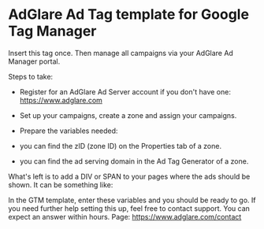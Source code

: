# AdGlare Ad Tag template for Google Tag Manager
Insert this tag once. Then manage all campaigns via your AdGlare Ad Manager portal.

Steps to take:

- Register for an AdGlare Ad Server account if you don't have one: https://www.adglare.com
- Set up your campaigns, create a zone and assign your campaigns.
- Prepare the variables needed:

- you can find the zID (zone ID) on the Properties tab of a zone.
- you can find the ad serving domain in the Ad Tag Generator of a zone.

What's left is to add a DIV or SPAN to your pages where the ads should be shown. It can be something like:

<span id=ad_placeholder_123></span>

In the GTM template, enter these variables and you should be ready to go. If you need further help setting this up, feel free to contact support. You can expect an answer within hours. Page: https://www.adglare.com/contact
